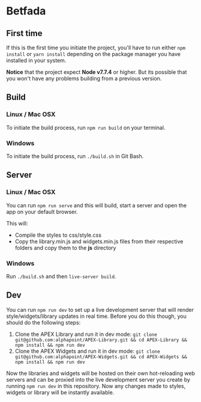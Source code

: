# Betfada

## First time
If this is the first time you initiate the project, you'll have to run either `npm install` or `yarn install` depending on the package manager you have installed in your system.

**Notice** that the project expect **Node v7.7.4** or higher. But its possible that you won't have any problems building from a previous version.

## Build

### Linux / Mac OSX
To initiate the build process, run `npm run build` on your terminal.

### Windows
To initiate the build process, run `./build.sh` in Git Bash.

## Server

### Linux / Mac OSX
You can run `npm run serve` and this will build, start a server and open the app on your default browser.

This will:
- Compile the styles to css/style.css
- Copy the library.min.js and widgets.min.js files from their respective folders and copy them to the **js** directory

### Windows
Run `./build.sh` and then `live-server build`.

## Dev
You can run `npm run dev` to set up a live development server that will render style/widgets/library updates in real time. Before you do this though, you should do the following steps:

  1. Clone the APEX Library and run it in dev mode: `git clone git@github.com:alphapoint/APEX-Library.git && cd APEX-Library && npm install && npm run dev`
  1. Clone the APEX Widgets and run it in dev mode: `git clone git@github.com:alphapoint/APEX-Widgets.git && cd APEX-Widgets && npm install && npm run dev`

Now the libraries and widgets will be hosted on their own hot-reloading web servers and can be proxied into the live development server you create by running `npm run dev` in this repository. Now any changes made to styles, widgets or library will be instantly available.
